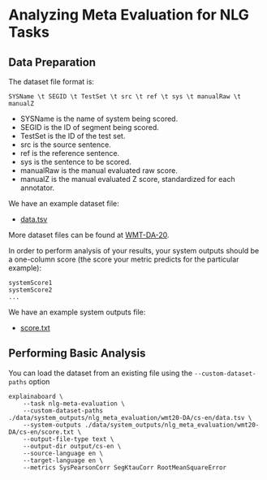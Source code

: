 # Analyzing Meta Evaluation for NLG Tasks


## Data Preparation

The dataset file format is:
```
SYSName \t SEGID \t TestSet \t src \t ref \t sys \t manualRaw \t manualZ
```
* SYSName is the name of system being scored.
* SEGID is the ID of segment being scored.
* TestSet is the ID of the test set.
* src is the source sentence.
* ref is the reference sentence.
* sys is the sentence to be scored.
* manualRaw is the manual evaluated raw score.
* manualZ is the manual evaluated Z score, standardized for each annotator. 

We have an example dataset file:
* [data.tsv](./data/system_outputs/nlg_meta_evaluation/wmt20-DA/cs-en/data.tsv)

More dataset files can be found at [WMT-DA-20](https://drive.google.com/drive/u/0/folders/1JXpo0yxPLYlNgLbOfP1bzs9z6SOx76Wo).

In order to perform analysis of your results, your system outputs should be a one-column score (the score your metric predicts for the particular example):

```
systemScore1
systemScore2
...
```

We have an example system outputs file:
* [score.txt](./data/system_outputs/nlg_meta_evaluation/wmt20-DA/cs-en/score.txt)




## Performing Basic Analysis
You can load the dataset from an existing file using the
`--custom-dataset-paths` option

```shell
explainaboard \
    --task nlg-meta-evaluation \
    --custom-dataset-paths ./data/system_outputs/nlg_meta_evaluation/wmt20-DA/cs-en/data.tsv \
    --system-outputs ./data/system_outputs/nlg_meta_evaluation/wmt20-DA/cs-en/score.txt \
    --output-file-type text \
    --output-dir output/cs-en \
    --source-language en \
    --target-language en \
    --metrics SysPearsonCorr SegKtauCorr RootMeanSquareError
```



